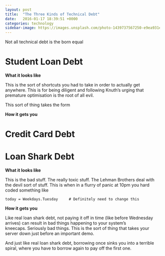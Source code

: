 ```yaml
---
layout: post
title:  "The Three Kinds of Technical Debt"
date:   2016-01-17 18:39:51 +0000
categories: technology
sidebar-image: https://images.unsplash.com/photo-1439737567250-e9ea931e97a4?crop=entropy&dpr=2&fit=crop&fm=jpg&h=700&ixjsv=2.1.0&ixlib=rb-0.3.5&q=50&w=1300
---
```


Not all technical debt is the born equal

# Student Loan Debt


**What it looks like**

This is the sort of shortcuts you had to take in order to actually get anywhere. This is for being diligent and following Knuth’s urging that premature optimisation is the root of all evil.

This sort of thing takes the form

**How it gets you**



# Credit Card Debt





# Loan Shark Debt

**What it looks like**

This is the bad stuff. The really toxic stuff. The Lehman Brothers deal with the devil sort of stuff. This is when in a flurry of panic at 10pm you hard coded something like 

`today = Weekdays.Tuesday     # Definitely need to change this`


**How it gets you**

Like real loan shark debt, not paying it off in time (like before Wednesday arrives) can result in bad things happening to your system’s kneecaps. Seriously bad things. This is the sort of thing that takes your server down just before an important demo.

And just like real loan shark debt, borrowing once sinks you into a terrible spiral, where you have to borrow again to pay off the first one.
